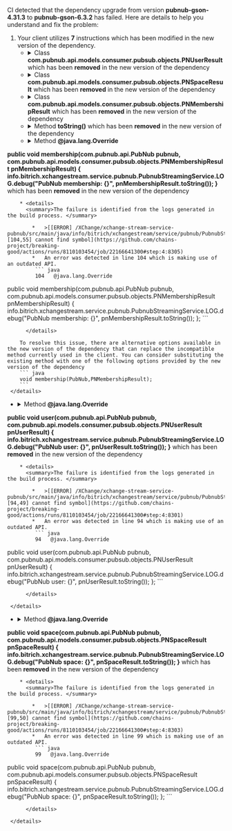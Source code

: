 CI detected that the dependency upgrade from version **pubnub-gson-4.31.3** to **pubnub-gson-6.3.2** has failed. Here are details to help you understand and fix the problem:
1. Your client utilizes **7** instructions which has been modified in the new version of the dependency.
   * <details>
        <summary>Class <b>com.pubnub.api.models.consumer.pubsub.objects.PNUserResult</b> which has been <b>removed</b> in the new version of the dependency</summary>
            
        * <details>
          <summary>The failure is identified from the logs generated in the build process. </summary>
          
            *   >[[ERROR] /XChange/xchange-stream-service-pubnub/src/main/java/info/bitrich/xchangestream/service/pubnub/PubnubStreamingService.java:[94,49] cannot find symbol](https://github.com/chains-project/breaking-good/actions/runs/8110103454/job/22166641300#step:4:8301)
            *   An error was detected in line 94 which is making use of an outdated API.
             ``` java
             94   com.pubnub.api.models.consumer.pubsub.objects.PNUserResult;
            ```

          </details>
            
     </details>
   * <details>
        <summary>Class <b>com.pubnub.api.models.consumer.pubsub.objects.PNSpaceResult</b> which has been <b>removed</b> in the new version of the dependency</summary>
            
        * <details>
          <summary>The failure is identified from the logs generated in the build process. </summary>
          
            *   >[[ERROR] /XChange/xchange-stream-service-pubnub/src/main/java/info/bitrich/xchangestream/service/pubnub/PubnubStreamingService.java:[99,50] cannot find symbol](https://github.com/chains-project/breaking-good/actions/runs/8110103454/job/22166641300#step:4:8303)
            *   An error was detected in line 99 which is making use of an outdated API.
             ``` java
             99   com.pubnub.api.models.consumer.pubsub.objects.PNSpaceResult;
            ```

          </details>
            
     </details>
   * <details>
        <summary>Class <b>com.pubnub.api.models.consumer.pubsub.objects.PNMembershipResult</b> which has been <b>removed</b> in the new version of the dependency</summary>
            
        * <details>
          <summary>The failure is identified from the logs generated in the build process. </summary>
          
            *   >[[ERROR] /XChange/xchange-stream-service-pubnub/src/main/java/info/bitrich/xchangestream/service/pubnub/PubnubStreamingService.java:[104,55] cannot find symbol](https://github.com/chains-project/breaking-good/actions/runs/8110103454/job/22166641300#step:4:8305)
            *   An error was detected in line 104 which is making use of an outdated API.
             ``` java
             104   com.pubnub.api.models.consumer.pubsub.objects.PNMembershipResult;
            ```

          </details>
            
     </details>
   * <details>
        <summary>Method <b>toString()</b> which has been <b>removed</b> in the new version of the dependency</summary>
            
        * <details>
          <summary>The failure is identified from the logs generated in the build process. </summary>
          

          </details>
            
        To resolve this issue, there are alternative options available in the new version of the dependency that can replace the incompatible method currently used in the client. You can consider substituting the existing method with one of the following options provided by the new version of the dependency
        ``` java
        String toString();
        ```
     </details>
   * <details>
        <summary>Method <b>@java.lang.Override
public void membership(com.pubnub.api.PubNub pubnub, com.pubnub.api.models.consumer.pubsub.objects.PNMembershipResult pnMembershipResult) {
    info.bitrich.xchangestream.service.pubnub.PubnubStreamingService.LOG.debug("PubNub membership: {}", pnMembershipResult.toString());
}</b> which has been <b>removed</b> in the new version of the dependency</summary>
            
        * <details>
          <summary>The failure is identified from the logs generated in the build process. </summary>
          
            *   >[[ERROR] /XChange/xchange-stream-service-pubnub/src/main/java/info/bitrich/xchangestream/service/pubnub/PubnubStreamingService.java:[104,55] cannot find symbol](https://github.com/chains-project/breaking-good/actions/runs/8110103454/job/22166641300#step:4:8305)
            *   An error was detected in line 104 which is making use of an outdated API.
             ``` java
             104   @java.lang.Override
public void membership(com.pubnub.api.PubNub pubnub, com.pubnub.api.models.consumer.pubsub.objects.PNMembershipResult pnMembershipResult) {
    info.bitrich.xchangestream.service.pubnub.PubnubStreamingService.LOG.debug("PubNub membership: {}", pnMembershipResult.toString());
};
            ```

          </details>
            
        To resolve this issue, there are alternative options available in the new version of the dependency that can replace the incompatible method currently used in the client. You can consider substituting the existing method with one of the following options provided by the new version of the dependency
        ``` java
        void membership(PubNub,PNMembershipResult);
        ```
     </details>
   * <details>
        <summary>Method <b>@java.lang.Override
public void user(com.pubnub.api.PubNub pubnub, com.pubnub.api.models.consumer.pubsub.objects.PNUserResult pnUserResult) {
    info.bitrich.xchangestream.service.pubnub.PubnubStreamingService.LOG.debug("PubNub user: {}", pnUserResult.toString());
}</b> which has been <b>removed</b> in the new version of the dependency</summary>
            
        * <details>
          <summary>The failure is identified from the logs generated in the build process. </summary>
          
            *   >[[ERROR] /XChange/xchange-stream-service-pubnub/src/main/java/info/bitrich/xchangestream/service/pubnub/PubnubStreamingService.java:[94,49] cannot find symbol](https://github.com/chains-project/breaking-good/actions/runs/8110103454/job/22166641300#step:4:8301)
            *   An error was detected in line 94 which is making use of an outdated API.
             ``` java
             94   @java.lang.Override
public void user(com.pubnub.api.PubNub pubnub, com.pubnub.api.models.consumer.pubsub.objects.PNUserResult pnUserResult) {
    info.bitrich.xchangestream.service.pubnub.PubnubStreamingService.LOG.debug("PubNub user: {}", pnUserResult.toString());
};
            ```

          </details>
            
     </details>
   * <details>
        <summary>Method <b>@java.lang.Override
public void space(com.pubnub.api.PubNub pubnub, com.pubnub.api.models.consumer.pubsub.objects.PNSpaceResult pnSpaceResult) {
    info.bitrich.xchangestream.service.pubnub.PubnubStreamingService.LOG.debug("PubNub space: {}", pnSpaceResult.toString());
}</b> which has been <b>removed</b> in the new version of the dependency</summary>
            
        * <details>
          <summary>The failure is identified from the logs generated in the build process. </summary>
          
            *   >[[ERROR] /XChange/xchange-stream-service-pubnub/src/main/java/info/bitrich/xchangestream/service/pubnub/PubnubStreamingService.java:[99,50] cannot find symbol](https://github.com/chains-project/breaking-good/actions/runs/8110103454/job/22166641300#step:4:8303)
            *   An error was detected in line 99 which is making use of an outdated API.
             ``` java
             99   @java.lang.Override
public void space(com.pubnub.api.PubNub pubnub, com.pubnub.api.models.consumer.pubsub.objects.PNSpaceResult pnSpaceResult) {
    info.bitrich.xchangestream.service.pubnub.PubnubStreamingService.LOG.debug("PubNub space: {}", pnSpaceResult.toString());
};
            ```

          </details>
            
     </details>


